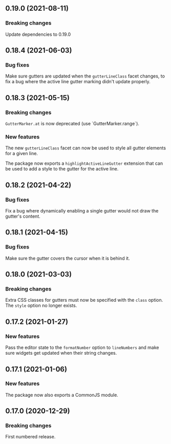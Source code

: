 ## 0.19.0 (2021-08-11)

### Breaking changes

Update dependencies to 0.19.0

## 0.18.4 (2021-06-03)

### Bug fixes

Make sure gutters are updated when the `gutterLineClass` facet changes, to fix a bug where the active line gutter marking didn't update properly.

## 0.18.3 (2021-05-15)

### Breaking changes

`GutterMarker.at` is now deprecated (use \`GutterMarker.range\`).

### New features

The new `gutterLineClass` facet can now be used to style all gutter elements for a given line.

The package now exports a `highlightActiveLineGutter` extension that can be used to add a style to the gutter for the active line.

## 0.18.2 (2021-04-22)

### Bug fixes

Fix a bug where dynamically enabling a single gutter would not draw the gutter's content.

## 0.18.1 (2021-04-15)

### Bug fixes

Make sure the gutter covers the cursor when it is behind it.

## 0.18.0 (2021-03-03)

### Breaking changes

Extra CSS classes for gutters must now be specified with the `class` option. The `style` option no longer exists.

## 0.17.2 (2021-01-27)

### New features

Pass the editor state to the `formatNumber` option to `lineNumbers` and make sure widgets get updated when their string changes.

## 0.17.1 (2021-01-06)

### New features

The package now also exports a CommonJS module.

## 0.17.0 (2020-12-29)

### Breaking changes

First numbered release.

